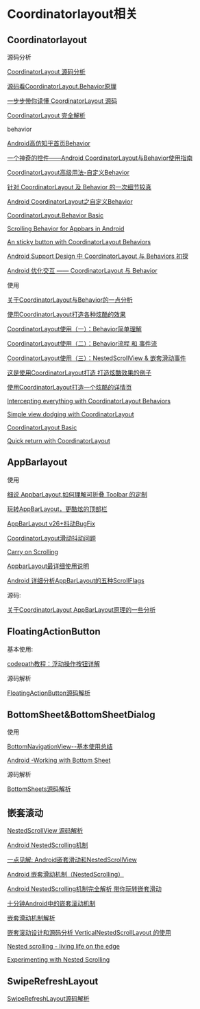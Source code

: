 # Coordinatorlayout相关

## Coordinatorlayout

源码分析

[CoordinatorLayout 源码分析](https://github.com/desmond1121/AndroidSdkSourceAnalysis/blob/master/article/CoordinatorLayout%E6%BA%90%E7%A0%81%E8%A7%A3%E6%9E%90.md)

[源码看CoordinatorLayout.Behavior原理](https://blog.csdn.net/qibin0506/article/details/50377592)

[一步步带你读懂 CoordinatorLayout 源码](https://blog.csdn.net/gdutxiaoxu/article/details/71616547)

[CoordinatorLayout 完全解析](https://www.jianshu.com/p/4a77ae4cd82f)

behavior

[Android高仿知乎首页Behavior](https://www.jianshu.com/p/2974d8ffc3a5)

[一个神奇的控件——Android CoordinatorLayout与Behavior使用指南](https://www.jianshu.com/p/488283f74e69)

[CoordinatorLayout高级用法-自定义Behavior](https://blog.csdn.net/qibin0506/article/details/50290421)

[针对 CoordinatorLayout 及 Behavior 的一次细节较真](https://frank909.blog.csdn.net/article/details/73076458)

[Android CoordinatorLayout之自定义Behavior](https://www.jianshu.com/p/b987fad8fcb4)

[CoordinatorLayout.Behavior Basic](https://medium.com/@zoha131/coordinatorlayout-behavior-basic-fd9c10d3c6e3)

[Scrolling Behavior for Appbars in Android](https://android.jlelse.eu/scrolling-behavior-for-appbars-in-android-41aff9c5c468)

[An sticky button with CoordinatorLayout Behaviors](https://medium.com/androidxx/an-sticky-button-with-coordinatorlayout-behaviors-bb16b03de4d8)

[Android Support Design 中 CoordinatorLayout 与 Behaviors 初探](https://segmentfault.com/a/1190000002888109)

[Android 优化交互 —— CoordinatorLayout 与 Behavior](https://segmentfault.com/a/1190000005024216)

使用

[关于CoordinatorLayout与Behavior的一点分析](https://www.jianshu.com/p/a506ee4afecb)

[使用CoordinatorLayout打造各种炫酷的效果](https://www.jianshu.com/p/f09723b7e887)

[CoordinatorLayout使用（一）：Behavior简单理解](https://www.jianshu.com/p/e8f14a1f16a3)

[CoordinatorLayout使用（二）：Behavior流程 和 事件流](https://www.jianshu.com/p/f267fdbda794)

[CoordinatorLayout使用（三）：NestedScrollView & 嵌套滑动事件](https://www.jianshu.com/p/760c08f0fded)

[这是使用CoordinatorLayout打造 打造炫酷效果的例子](https://github.com/gdutxiaoxu/CoordinatorLayoutExample)

[使用CoordinatorLayout打造一个炫酷的详情页](https://www.jianshu.com/p/5287d090e777)

[Intercepting everything with CoordinatorLayout Behaviors](https://medium.com/androiddevelopers/intercepting-everything-with-coordinatorlayout-behaviors-8c6adc140c26)

[Simple view dodging with CoordinatorLayout](https://medium.com/@rusinikita/simple-view-dodging-with-coordinatorlayout-f13cc32e0de6)

[CoordinatorLayout Basic](https://android.jlelse.eu/coordinatorlayout-basic-8040c74cf426)

[Quick return with CoordinatorLayout](https://medium.com/@bherbst/quick-return-with-recyclerview-e70c8da9b4c1)

## AppBarlayout

使用

[细说 AppbarLayout,如何理解可折叠 Toolbar 的定制](https://blog.csdn.net/briblue/article/details/77075198)

[玩转AppBarLayout，更酷炫的顶部栏](https://www.jianshu.com/p/d159f0176576)

[AppBarLayout v26+抖动BugFix](https://www.jianshu.com/p/2924f32e8c22)

[CoordinatorLayout滑动抖动问题](https://juejin.im/post/5cfdfc74518825063257e5a2)

[Carry on Scrolling](https://chris.banes.dev/2017/06/09/carry-on-scrolling/)

[AppbarLayout最详细使用说明](https://www.jianshu.com/p/94ceeb8bbf87)

[Android 详细分析AppBarLayout的五种ScrollFlags](https://www.jianshu.com/p/7caa5f4f49bd)

源码:

[关于CoordinatorLayout AppBarLayout原理的一些分析](https://www.jianshu.com/p/cef61247fd30)

## FloatingActionButton

基本使用:

[codepath教程：浮动操作按钮详解](http://jcodecraeer.com/a/anzhuokaifa/androidkaifa/2015/0718/3197.html)

源码解析

[FloatingActionButton源码解析](https://github.com/Rowandjj/my_awesome_blog/blob/master/fab_anlysis/README.md)

## BottomSheet&BottomSheetDialog

使用

[BottomNavigationView--基本使用总结](https://www.jianshu.com/p/aa499cc64f72)

[Android -Working with Bottom Sheet](https://ahmedbasalib17.medium.com/android-working-with-bottom-sheet-d7ab41c277e7)

源码解析

[BottomSheets源码解析](https://github.com/android-cjj/SourceAnalysis)

## 嵌套滚动

[NestedScrollView 源码解析](https://github.com/xmuSistone/boringArticles/blob/master/NestedScrollView.md)

[Android NestedScrolling机制](https://www.jianshu.com/p/aff5e82f0174)

[一点见解: Android嵌套滑动和NestedScrollView](https://www.jianshu.com/p/1806ed9737f6)

[Android 嵌套滑动机制（NestedScrolling）](https://segmentfault.com/a/1190000002873657)

[Android NestedScrolling机制完全解析 带你玩转嵌套滑动](https://blog.csdn.net/lmj623565791/article/details/52204039)

[十分钟Android中的嵌套滚动机制](https://www.jianshu.com/p/bc6d703e7ca9)

[嵌套滑动机制解析](https://blog.csdn.net/lmj623565791/article/details/52204039)

[嵌套滚动设计和源码分析 VerticalNestedScrollLayout 的使用](https://blog.klmobile.app/2018/04/03/vertical-nested-scroll-layout/)

[Nested scrolling - living life on the edge](https://chris.banes.dev/designing-the-design-library-jp/)

[Experimenting with Nested Scrolling](https://www.androiddesignpatterns.com/2018/01/experimenting-with-nested-scrolling.html)

## SwipeRefreshLayout

[SwipeRefreshLayout源码解析](https://github.com/hanks-zyh/SwipeRefreshLayout/blob/master/README.md)

